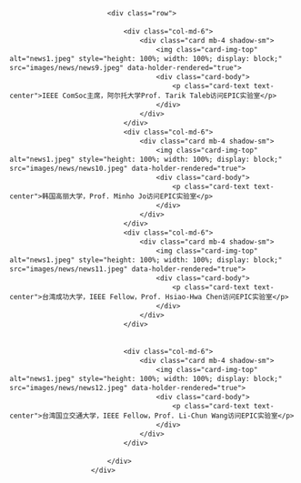 ﻿<div class="container">


							<div class="row">

								<div class="col-md-6">
									<div class="card mb-4 shadow-sm">
										<img class="card-img-top"  alt="news1.jpeg" style="height: 100%; width: 100%; display: block;" src="images/news/news9.jpeg" data-holder-rendered="true">
										<div class="card-body">
											<p class="card-text text-center">IEEE ComSoc主席，阿尔托大学Prof. Tarik Taleb访问EPIC实验室</p>
										</div>
									</div>
								</div>
								<div class="col-md-6">
									<div class="card mb-4 shadow-sm">
										<img class="card-img-top"  alt="news1.jpeg" style="height: 100%; width: 100%; display: block;" src="images/news/news10.jpeg" data-holder-rendered="true">
										<div class="card-body">
											<p class="card-text text-center">韩国高丽大学，Prof. Minho Jo访问EPIC实验室</p>
										</div>
									</div>
								</div>
								<div class="col-md-6">
									<div class="card mb-4 shadow-sm">
										<img class="card-img-top"  alt="news1.jpeg" style="height: 100%; width: 100%; display: block;" src="images/news/news11.jpeg" data-holder-rendered="true">
										<div class="card-body">
											<p class="card-text text-center">台湾成功大学，IEEE Fellow，Prof. Hsiao-Hwa Chen访问EPIC实验室</p>
										</div>
									</div>
								</div>


								<div class="col-md-6">
									<div class="card mb-4 shadow-sm">
										<img class="card-img-top"  alt="news1.jpeg" style="height: 100%; width: 100%; display: block;" src="images/news/news12.jpeg" data-holder-rendered="true">
										<div class="card-body">
											<p class="card-text text-center">台湾国立交通大学，IEEE Fellow，Prof. Li-Chun Wang访问EPIC实验室</p>
										</div>
									</div>
								</div>

							</div>
						</div>